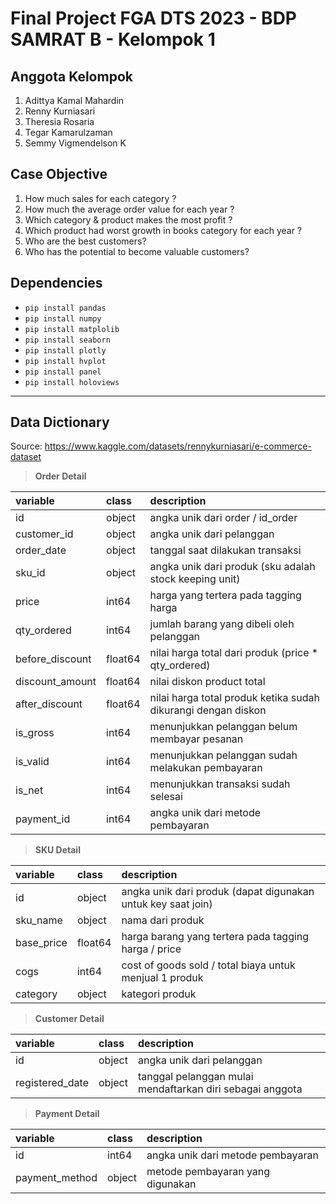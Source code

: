 # Final Project FGA DTS 2023 - BDP SAMRAT B - Kelompok 1

## Anggota Kelompok
1. Adittya Kamal Mahardin
2. Renny Kurniasari
3. Theresia Rosaria
4. Tegar Kamarulzaman
5. Semmy Vigmendelson K

## Case Objective
1. How much sales for each category ?
2. How much the average order value for each year ?
3. Which category & product makes the most profit ?
4. Which product had worst growth in books category for each year ?
5. Who are the best customers?
6. Who has the potential to become valuable customers?

## Dependencies
*   `pip install pandas`
*   `pip install numpy`
*   `pip install matplolib`
*   `pip install seaborn`
*   `pip install plotly`
*   `pip install hvplot`
*   `pip install panel`
*   `pip install holoviews`

---


## Data Dictionary

Source: https://www.kaggle.com/datasets/rennykurniasari/e-commerce-dataset

> **Order Detail**

|variable                       |class     |description |
|:------------------------------|:---------|:-----------|
id 			|object| angka unik dari order / id_order
customer_id 		|object|angka unik dari pelanggan
order_date 		|object| tanggal saat dilakukan transaksi
sku_id 			|object| angka unik dari produk (sku adalah stock keeping unit)
price			|int64| harga yang tertera pada tagging harga
qty_ordered 		|int64| jumlah barang yang dibeli oleh pelanggan
before_discount	|float64| nilai harga total dari produk (price * qty_ordered)
discount_amount	|float64| nilai diskon product total
after_discount		|float64| nilai harga total produk ketika sudah dikurangi dengan diskon
is_gross 		|int64| menunjukkan pelanggan belum membayar pesanan
is_valid		|int64| menunjukkan pelanggan sudah melakukan pembayaran
is_net			|int64| menunjukkan transaksi sudah selesai
payment_id 		|int64| angka unik dari metode pembayaran

> **SKU Detail**

|variable                       |class     |description |
|:------------------------------|:---------|:-----------|
id |object| angka unik dari produk (dapat digunakan untuk key saat join)
sku_name 		|object| nama dari produk
base_price		|float64| harga barang yang tertera pada tagging harga / price
cogs 			|int64| cost of goods sold / total biaya untuk menjual 1 produk
category		|object| kategori produk

> **Customer Detail**

|variable                       |class     |description |
|:------------------------------|:---------|:-----------|
id 			|object| angka unik dari pelanggan
registered_date	|object| tanggal pelanggan mulai mendaftarkan diri sebagai anggota

> **Payment Detail**

|variable                       |class     |description |
|:------------------------------|:---------|:-----------|
id			|int64| angka unik dari metode pembayaran
payment_method	|object| metode pembayaran yang digunakan
